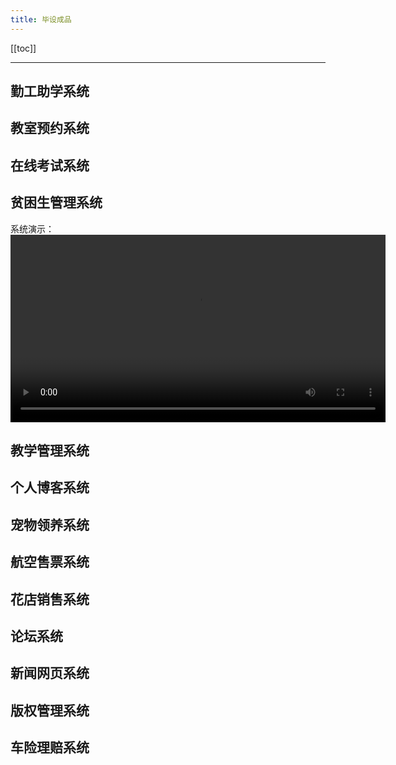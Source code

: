 ```yaml
---
title: 毕设成品
---
```


[[toc]]

---

## 勤工助学系统

## 教室预约系统

## 在线考试系统

## 贫困生管理系统

系统演示：<br>
<video src="http://8.134.87.201:9999/f/acb172c5da254b93a282/?dl=1" controls width="auto" height="300"></video>

## 教学管理系统

## 个人博客系统

## 宠物领养系统

## 航空售票系统

## 花店销售系统

## 论坛系统

## 新闻网页系统

## 版权管理系统

## 车险理赔系统
